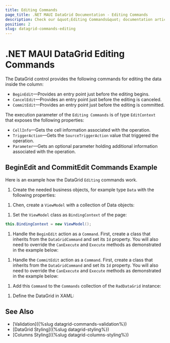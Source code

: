 ```yaml
---
title: Editing Commands
page_title: .NET MAUI DataGrid Documentation - Editing Commands
description: Check our &quot;Editing Commands&quot; documentation article for Telerik DataGrid for .NET MAUI control.
position: 2
slug: datagrid-commands-editing
---
```


# .NET MAUI DataGrid Editing Commands

The DataGrid control provides the following commands for editing the data inside the column:

* `BeginEdit`&mdash;Provides an entry point just before the editing begins.
* `CancelEdit`&mdash;Provides an entry point just before the editing is canceled.
* `CommitEdit`&mdash;Provides an entry point just before the editing is committed.

The execution parameter of the `Editing Commands` is of type `EditContext` that exposes the following properties:

* `CellInfo`&mdash;Gets the cell information associated with the operation.
* `TriggerAction`&mdash;Gets the `SourceTriggerAction` value that triggered the operation.
* `Parameter`&mdash;Gets an optional parameter holding additional information associated with the operation.

## BeginEdit and CommitEdit Commands Example

Here is an example how the DataGrid `Editing` commands work.

1. Create the needed business objects, for example type `Data` with the following properties:

 <snippet id='datagrid-commands-editing-businessobject'/>

1. Chen, create a `ViewModel` with a collection of Data objects:

 <snippet id='datagrid-commands-editing-viewmodel'/>

1. Set the `ViewModel` class as `BindingContext` of the page:

 ```C#
this.BindingContext = new ViewModel();
 ```

1. Handle the `BeginEdit` action as a `Command`. First, create a class that inherits from the `DataGridCommand` and set its `Id` property. You will also need to override the `CanExecute` and `Execute` methods as demonstrated in the example below:

 <snippet id='datagrid-commands-editing-beginedit'/>

1. Handle the `CommitEdit` action as a `Command`. First, create a class that inherits from the `DataGridCommand` and set its `Id` property. You will also need to override the `CanExecute` and `Execute` methods as demonstrated in the example below:

 <snippet id='datagrid-commands-editing-commitedit'/>

1. Add this `Command` to the `Commands` collection of the `RadDataGrid` instance:

 <snippet id='datagrid-commands-editing-binding'/>

1. Define the DataGrid in XAML:

 <snippet id='datagrid-commands-editing'/>

## See Also

- [Validation]({%slug datagrid-commands-validation%})
- [DataGrid Styling]({%slug datagrid-styling%})
- [Columns Styling]({%slug datagrid-columns-styling%})
